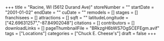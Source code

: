 +++
title = "Racine, WI (5612 Durand Ave)"
storeNumber = ""
startDate = "2001-01-02"
endDate = ""
cuDate = ""
remodels = []
stages = []
franchisees = []
attractions = []
sqft = ""
latitudeLongitude = ["42.69631257","-87.84902048"]
citations = []
contributors = []
downloadLinks = []
pageThumbnailFile = "BRkzgH6bWS7OgSCEFEgm.avif"
tags = ["Locations"]
categories = ["Chuck E. Cheese's"]
draft = false
+++
